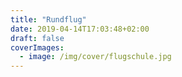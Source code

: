 ```yaml
---
title: "Rundflug"
date: 2019-04-14T17:03:48+02:00
draft: false
coverImages:
  - image: /img/cover/flugschule.jpg
---
```

